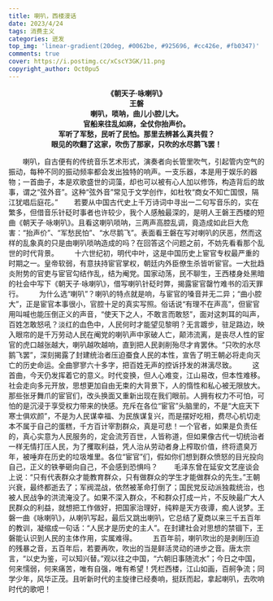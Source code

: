 ```yaml
---
title: 喇叭，西楼漫话
date: 2023/4/24
tags: 消费主义
categories: 迸发
top_img: 'linear-gradient(20deg, #0062be, #925696, #cc426e, #fb0347)'
comments: true
cover: https://i.postimg.cc/xCscY3GK/11.png
copyright_author: Oct0pu5
---
```

<center><b>
《朝天子·咏喇叭》<br>
王磐<br>
喇叭，唢呐，曲儿小腔儿大。<br>
官船来往乱如麻，全仗你抬声价。<br>
军听了军愁，民听了民怕。那里去辨甚么真共假？<br>
眼见的吹翻了这家，吹伤了那家，只吹的水尽鹅飞罢！<br>
</center></b>

&ensp;&ensp;&ensp;&ensp;喇叭，自古便有的传统音乐艺术形式，演奏者向长管里吹气，引起管内空气的振动，每种不同的振动频率都会发出独特的响声。一支乐器，本是用于娱乐的器物；一首曲子，本是欢歌盛世的词藻，却也可以被有心人加以修饰，构造背后的故事，谓之“弦外音”。这种“弦外音”常见于文学创作，如杜牧“商女不知亡国恨，隔江犹唱后庭花。”
&ensp;&ensp;&ensp;&ensp;若要从中国古代史上千万诗词中寻出一二句写音乐的，实在繁多，但借音乐针砭时事者也许较少，我个人感触最深的，是明人王磐王西楼的短曲《朝天子·咏喇叭》。且看这喇叭唢呐，三两声高腔乱调，竟造成如此巨大危害：“抬声价”、“军愁民怕”、“水尽鹅飞”。表面看王磐在写对喇叭的厌恶，然而这样的乱象真的只是由喇叭唢呐造成的吗？在回答这个问题之前，不妨先看看那个乱世的时代背景。
&ensp;&ensp;&ensp;&ensp;十六世纪初，明代中叶，这是中国历史上宦官专权最严重的时期之一。皇帝软弱，有意扶持宦官掌权，朝廷内外臣僚生杀皆听宦官。一大批趋炎附势的官吏与宦官勾结作乱，结为阉党。国家动荡，民不聊生，王西楼身处黑暗的社会中写下《朝天子·咏喇叭》，借写喇叭针砭时弊，揭露宦官罄竹难书的滔天罪行。
&ensp;&ensp;&ensp;&ensp;为什么选“喇叭”？喇叭的特点就是响，与宦官的嗓音并无二异；“曲小腔大”，正是宦官本事很小，官腔十足的真实写照。俗话说“有理不在声高”，但宦官用叫喊也能压倒正义的声音，“使天下之人，不敢言而敢怒”，面对这刺耳的叫声，百姓怎敢怒吼？淡红的血色中，人民何时才能望见黎明？无言踱步，驻足路边，映入眼帘的是千万劳动人民在阉党的喇叭声中家破人亡，颠沛流离，是丧尽人性的宦官的虎口越张越大，喇叭越吹越响，直到把人民剥削殆尽才肯罢休。“只吹的水尽鹅飞罢”，深刻揭露了封建统治者压迫蚕食人民的本性，宣告了明王朝必将走向灭亡的历史命运。全曲寥寥六十多字，把百姓无声的控诉抒发的淋漓尽致。
&ensp;&ensp;&ensp;&ensp;这首曲，今天仍发挥着它的意义。时代变换，但人心难变，江山易改，但本性难移。社会走向多元开放，思想更加自由无束的大背景下，人的惰性和私心被无限放大。那些张牙舞爪的宦官们，改头换面又重新出现在我们眼前。人拥有权力不可怕，可怕的是沉浸于享受权力带来的快感。充斥在各位“宦官”头脑里的，不是“大庇天下寒士俱欢颜”，不是为人民谋幸福、为民族谋复兴，而是摆好吃相，费尽心机切走本不属于自己的蛋糕，千方百计宰割群众，真是可悲！一个官者，如果是负责任的，真心实意为人民服务的，定会流芳百世，人皆称道，但如果像古代一切统治者一样无情打压人民，为了攫取利益，凭人治从劳动者身上榨取价值，终将遗臭万年，被唾弃在历史的垃圾堆里。各位“宦官”们，假如你们想到群众愤怒的目光投向自己，正义的铁拳砸向自己，不会感到恐惧吗？
&ensp;&ensp;&ensp;&ensp;毛泽东曾在延安文艺座谈会上说：“只有代表群众才能教育群众，只有做群众的学生才能做群众的先生。”王朝兴衰，最终都逝去了；军阀混战，依然被革命打倒了；国民党反动派独裁统治，也被人民战争的洪流淹没了。如果不深入群众，不和群众打成一片，不反映最广大人民群众的利益，就想把工作做好，把国家治理好，纯粹是天方夜谭，痴人说梦。王磐一曲《咏喇叭》，从喇叭写起，最后又跳出喇叭，它总结了夏商以来三千五百年的教训，凝缩成一句话：“人民才是历史的主人”。在封建社会对思想的禁锢下，王磐能认识到人民的主体作用，实属难得。
&ensp;&ensp;&ensp;&ensp;五百年前，喇叭吹出的是剥削压迫的残暴之音，五百年后，若要再吹，吹出的当是鲜活灵动的进步之音。唐太宗言，“以史为鉴，可以知兴替。”观以往之中国，“六朝旧事随流水”；今日之中国，何来懦弱，何来痛苦，唯有自强，唯有希望！凭栏西楼，江山如画，百舸争流；同学少年，风华正茂。且听新时代的主旋律已经奏响，挺跃而起，拿起喇叭，去吹响时代的歌吧！